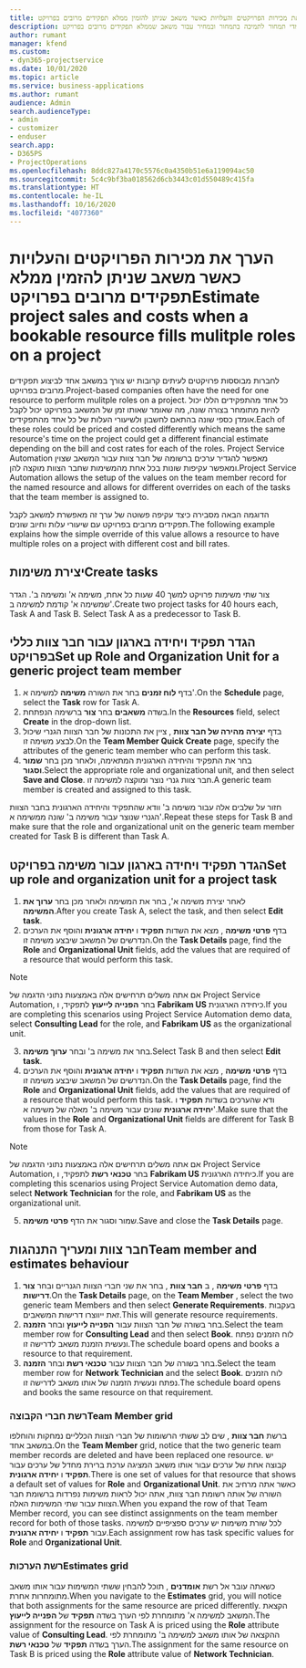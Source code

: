 ```yaml
---
title: הערך את מכירות הפרויקטים והעלויות כאשר משאב שניתן להזמין ממלא תפקידים מרובים בפרויקט
description: נושא זה מספק מידע על האופן שבו ניתן להשתמש בממדי תמחור לתמיכה בתמחור ובמחיר עבור משאב שממלא תפקידים מרובים בפרויקט.
author: rumant
manager: kfend
ms.custom:
- dyn365-projectservice
ms.date: 10/01/2020
ms.topic: article
ms.service: business-applications
ms.author: rumant
audience: Admin
search.audienceType:
- admin
- customizer
- enduser
search.app:
- D365PS
- ProjectOperations
ms.openlocfilehash: 8ddc827a4170c5576c0a4350b51e6a119094ac50
ms.sourcegitcommit: 5c4c9bf3ba018562d6cb3443c01d550489c415fa
ms.translationtype: HT
ms.contentlocale: he-IL
ms.lasthandoff: 10/16/2020
ms.locfileid: "4077360"
---
```

# <a name="estimate-project-sales-and-costs-when-a-bookable-resource-fills-mulitple-roles-on-a-project"></a><span data-ttu-id="bbb9a-103">הערך את מכירות הפרויקטים והעלויות כאשר משאב שניתן להזמין ממלא תפקידים מרובים בפרויקט</span><span class="sxs-lookup"><span data-stu-id="bbb9a-103">Estimate project sales and costs when a bookable resource fills mulitple roles on a project</span></span> 

<span data-ttu-id="bbb9a-104">לחברות מבוססות פרויקטים לעיתים קרובות יש צורך במשאב אחד לביצוע תפקידים מרובים בפרויקט.</span><span class="sxs-lookup"><span data-stu-id="bbb9a-104">Project-based companies often have the need for one resource to perform mulitple roles on a project.</span></span> <span data-ttu-id="bbb9a-105">כל אחד מהתפקידים הללו יכול להיות מתומחר בצורה שונה, מה שאומר שאותו זמן של המשאב בפרויקט יכול לקבל אומדן כספי שונה בהתאם לחשבון ולשיעורי העלות של כל אחד מהתפקידים.</span><span class="sxs-lookup"><span data-stu-id="bbb9a-105">Each of these roles could be priced and costed differently which means the same resource's time on the project could get a different financial estimate depending on the bill and cost rates for each of the roles.</span></span> <span data-ttu-id="bbb9a-106">Project Service Automation מאפשר להגדיר ערכים ברשומה של חבר צוות עבור המשאב שצוין ומאפשר עקיפות שונות בכל אחת מהמשימות שחבר הצוות מוקצה להן.</span><span class="sxs-lookup"><span data-stu-id="bbb9a-106">Project Service Automation allows the setup of the values on the team member record for the named resource and allows for different overrides on each of the tasks that the team member is assigned to.</span></span>

<span data-ttu-id="bbb9a-107">הדוגמה הבאה מסבירה כיצד עקיפה פשוטה של ערך זה מאפשרת למשאב לקבל תפקידים מרובים בפרויקט עם שיעורי עלות וחיוב שונים.</span><span class="sxs-lookup"><span data-stu-id="bbb9a-107">The following example  explains how the simple override of this value allows a resource to have multiple roles on a project with different cost and bill rates.</span></span>

## <a name="create-tasks"></a><span data-ttu-id="bbb9a-108">יצירת משימות</span><span class="sxs-lookup"><span data-stu-id="bbb9a-108">Create tasks</span></span>
<span data-ttu-id="bbb9a-109">צור שתי משימות פרויקט למשך 40 שעות כל אחת, משימה א' ומשימה ב'. הגדר שמשימה א' קודמת למשימה ב'.</span><span class="sxs-lookup"><span data-stu-id="bbb9a-109">Create two project tasks for 40 hours each, Task A and Task B. Select Task A as a predecessor to Task B.</span></span>

## <a name="set-up-role-and-organization-unit-for-a-generic-project-team-member"></a><span data-ttu-id="bbb9a-110">הגדר תפקיד ויחידה בארגון עבור חבר צוות כללי בפרויקט</span><span class="sxs-lookup"><span data-stu-id="bbb9a-110">Set up Role and Organization Unit for a generic project team member</span></span>

1. <span data-ttu-id="bbb9a-111">בדף **לוח זמנים** בחר את השורה **משימה** למשימה א'.</span><span class="sxs-lookup"><span data-stu-id="bbb9a-111">On the **Schedule** page, select the **Task** row for Task A.</span></span> 
2. <span data-ttu-id="bbb9a-112">בשדה **משאבים** בחר **צור** ברשימה הנפתחת.</span><span class="sxs-lookup"><span data-stu-id="bbb9a-112">In the **Resources** field, select **Create** in the drop-down list.</span></span>
3. <span data-ttu-id="bbb9a-113">בדף **יצירה מהירה של חבר צוות** , ציין את התכונות של חבר הצוות הגנרי שיכול לבצע משימה זו.</span><span class="sxs-lookup"><span data-stu-id="bbb9a-113">On the **Team Member Quick Create** page, specify the attributes of the generic team member who can perform this task.</span></span>
4. <span data-ttu-id="bbb9a-114">בחר את התפקיד והיחידה הארגונית המתאימה, ולאחר מכן בחר **שמור וסגור**.</span><span class="sxs-lookup"><span data-stu-id="bbb9a-114">Select the appropriate role and organizational unit, and then select **Save and Close**.</span></span> <span data-ttu-id="bbb9a-115">חבר צוות גנרי נוצר ומוקצה למשימה זו.</span><span class="sxs-lookup"><span data-stu-id="bbb9a-115">A generic team member is created and assigned to this task.</span></span> 

<span data-ttu-id="bbb9a-116">חזור על שלבים אלה עבור משימה ב' וודא שהתפקיד והיחידה הארגונית בחבר הצוות הגנרי שנוצר עבור משימה ב' שונה ממשימה א'.</span><span class="sxs-lookup"><span data-stu-id="bbb9a-116">Repeat these steps for Task B and make sure that the role and organizational unit on the generic team member created for Task B is different than Task A.</span></span> 

## <a name="set-up-role-and-organization-unit-for-a-project-task"></a><span data-ttu-id="bbb9a-117">הגדר תפקיד ויחידה בארגון עבור משימה בפרויקט</span><span class="sxs-lookup"><span data-stu-id="bbb9a-117">Set up role and organization unit for a project task</span></span>

1. <span data-ttu-id="bbb9a-118">לאחר יצירת משימה א', בחר את המשימה ולאחר מכן בחר **ערוך את המשימה**.</span><span class="sxs-lookup"><span data-stu-id="bbb9a-118">After you create Task A, select the task, and then select **Edit task**.</span></span>
2. <span data-ttu-id="bbb9a-119">בדף **פרטי משימה** , מצא את השדות **תפקיד** ו **יחידה ארגונית** והוסף את הערכים הנדרשים של המשאב שיבצע משימה זו.</span><span class="sxs-lookup"><span data-stu-id="bbb9a-119">On the **Task Details** page, find the **Role** and **Organizational Unit** fields, add the values that are required of a resource that would perform this task.</span></span> 

  > [!NOTE]
  > <span data-ttu-id="bbb9a-120">אם אתה משלים תרחישים אלה באמצעות נתוני הדגמה של Project Service Automation, בחר **הפנייה לייעוץ** לתפקיד, ו **Fabrikam US** כיחידה הארגונית.</span><span class="sxs-lookup"><span data-stu-id="bbb9a-120">If you are completing this scenarios using Project Service Automation demo data, select **Consulting Lead** for the role, and **Fabrikam US** as the organizational unit.</span></span>

3. <span data-ttu-id="bbb9a-121">בחר את משימה ב' ובחר **ערוך משימה**.</span><span class="sxs-lookup"><span data-stu-id="bbb9a-121">Select Task B and then select **Edit task**.</span></span>
4. <span data-ttu-id="bbb9a-122">בדף **פרטי משימה** , מצא את השדות **תפקיד** ו **יחידה ארגונית** והוסף את הערכים הנדרשים של המשאב שיבצע משימה זו.</span><span class="sxs-lookup"><span data-stu-id="bbb9a-122">On the **Task Details** page, find the **Role** and **Organizational Unit** fields, add the values that are required of a resource that would perform this task.</span></span> <span data-ttu-id="bbb9a-123">ודא שהערכים בשדות **תפקיד** ו **יחידה ארגונית** שונים עבור משימה ב' מאלה של משימה א'.</span><span class="sxs-lookup"><span data-stu-id="bbb9a-123">Make sure that the values in the **Role** and **Organizational Unit** fields are different for Task B from those for Task A.</span></span> 

  > [!NOTE]
  > <span data-ttu-id="bbb9a-124">אם אתה משלים תרחישים אלה באמצעות נתוני הדגמה של Project Service Automation, בחר **טכנאי רשת** לתפקיד, ו **Fabrikam US** כיחידה הארגונית.</span><span class="sxs-lookup"><span data-stu-id="bbb9a-124">If you are completing this scenarios using Project Service Automation demo data, select **Network Technician** for the role, and **Fabrikam US** as the organizational unit.</span></span>

5. <span data-ttu-id="bbb9a-125">שמור וסגור את הדף **פרטי משימה**.</span><span class="sxs-lookup"><span data-stu-id="bbb9a-125">Save and close the **Task Details** page.</span></span> 

## <a name="team-member-and-estimates-behaviour"></a><span data-ttu-id="bbb9a-126">חבר צוות ומעריך התנהגות</span><span class="sxs-lookup"><span data-stu-id="bbb9a-126">Team member and estimates behaviour</span></span> 

1. <span data-ttu-id="bbb9a-127">בדף **פרטי משימה** , ב **חבר צוות** , בחר את שני חברי הצוות הגנריים ובחר **צור דרישות**.</span><span class="sxs-lookup"><span data-stu-id="bbb9a-127">On the **Task Details** page, on the **Team Member** , select the two generic team Members and then select **Generate Requirements**.</span></span> <span data-ttu-id="bbb9a-128">בעקבות זאת ייווצרו דרישות המשאבים.</span><span class="sxs-lookup"><span data-stu-id="bbb9a-128">This will generate resource requirements.</span></span> 
2. <span data-ttu-id="bbb9a-129">בחר בשורה של חבר הצוות עבור **הפנייה לייעוץ** ובחר **הזמנה**.</span><span class="sxs-lookup"><span data-stu-id="bbb9a-129">Select the team member row for **Consulting Lead** and then select **Book**.</span></span> <span data-ttu-id="bbb9a-130">לוח הזמנים נפתח ונעשית הזמנת משאב לדרישה זו.</span><span class="sxs-lookup"><span data-stu-id="bbb9a-130">The schedule board opens and books a resource to that requirement.</span></span>
3. <span data-ttu-id="bbb9a-131">בחר בשורה של חבר הצוות עבור **טכנאי רשת** ובחר **הזמנה**.</span><span class="sxs-lookup"><span data-stu-id="bbb9a-131">Select the team member row for **Network Technician** and the select **Book**.</span></span> <span data-ttu-id="bbb9a-132">לוח הזמנים נפתח ונעשית הזמנה של אותו משאב לדרישה זו.</span><span class="sxs-lookup"><span data-stu-id="bbb9a-132">The schedule board opens and books the same resource on that requirement.</span></span>

### <a name="team-member-grid"></a><span data-ttu-id="bbb9a-133">רשת חברי הקבוצה</span><span class="sxs-lookup"><span data-stu-id="bbb9a-133">Team Member grid</span></span> 
<span data-ttu-id="bbb9a-134">ברשת **חבר צוות** , שים לב ששתי הרשומות של חברי הצוות הכלליים נמחקות והוחלפו במשאב אחד.</span><span class="sxs-lookup"><span data-stu-id="bbb9a-134">On the **Team Member** grid, notice that the two generic team member records are deleted and have been replaced one resource.</span></span> <span data-ttu-id="bbb9a-135">יש קבוצה אחת של ערכים עבור אותו משאב המציגה ערכת ברירת מחדל של ערכים עבור **תפקיד** ו **יחידה ארגונית**.</span><span class="sxs-lookup"><span data-stu-id="bbb9a-135">There is one set of values for that resource that shows a default set of values for **Role** and **Organizational Unit**.</span></span>
<span data-ttu-id="bbb9a-136">כאשר אתה מרחיב את השורה של אותה רשומת חבר צוות, אתה יכול לראות משימות נפרדות ברשומת חבר הצוות עבור שתי המשימות האלה.</span><span class="sxs-lookup"><span data-stu-id="bbb9a-136">When you expand the row of that Team Member record, you can see distinct assignments on the team member record for both of those tasks.</span></span> <span data-ttu-id="bbb9a-137">לכל שורת משימות יש ערכים ספציפיים למשימה עבור **תפקיד** ו **יחידה ארגונית**.</span><span class="sxs-lookup"><span data-stu-id="bbb9a-137">Each assignment row has task specific values for **Role** and **Organizational Unit**.</span></span> 

### <a name="estimates-grid"></a><span data-ttu-id="bbb9a-138">רשת הערכות</span><span class="sxs-lookup"><span data-stu-id="bbb9a-138">Estimates grid</span></span> 
<span data-ttu-id="bbb9a-139">כשאתה עובר אל רשת **אומדנים** , תוכל להבחין ששתי המשימות עבור אותו משאב מתומחרות אחרת.</span><span class="sxs-lookup"><span data-stu-id="bbb9a-139">When you navigate to the **Estimates** grid, you will notice that both assignments for the same resource are priced differently.</span></span>
<span data-ttu-id="bbb9a-140">הקצאת המשאב למשימה א' מתומחרת לפי הערך בשדה **תפקיד** של **הפנייה לייעוץ**.</span><span class="sxs-lookup"><span data-stu-id="bbb9a-140">The assignment for the resource on Task A is priced using the **Role** attribute value of **Consulting Lead**.</span></span> <span data-ttu-id="bbb9a-141">ההקצאה של אותו משאב למשימה ב' מתומחרת לפי הערך בשדה **תפקיד** של **טכנאי רשת**.</span><span class="sxs-lookup"><span data-stu-id="bbb9a-141">The assignment for the same resource on Task B is priced using the **Role** attribute value of **Network Technician**.</span></span>





